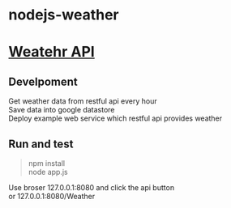 # nodejs-weather

# [Weatehr API](https://opendata.cwb.gov.tw/devManual/insrtuction)

## Develpoment

Get weather data from restful api every hour  
Save data into google datastore  
Deploy example web service which restful api provides weather  



## Run and test

>npm install  
node app.js  


Use broser 127.0.0.1:8080 and click the api button  
or 127.0.0.1:8080/Weather  